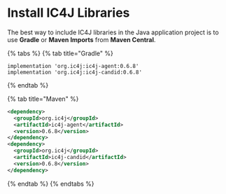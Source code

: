 # Install IC4J Libraries

The best way to include IC4J libraries in the Java application project is to use **Gradle** or **Maven Imports** from **Maven Central**.

{% tabs %}
{% tab title="Gradle" %}
```
implementation 'org.ic4j:ic4j-agent:0.6.8'
implementation 'org.ic4j:ic4j-candid:0.6.8'
```
{% endtab %}

{% tab title="Maven" %}
```xml
<dependency>
  <groupId>org.ic4j</groupId>
  <artifactId>ic4j-agent</artifactId>
  <version>0.6.8</version>
</dependency>
<dependency>
  <groupId>org.ic4j</groupId>
  <artifactId>ic4j-candid</artifactId>
  <version>0.6.8</version>
</dependency>
```
{% endtab %}
{% endtabs %}

